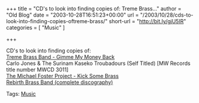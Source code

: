 +++
title = "CD's to look into finding copies of: Treme Brass…"
author = "Old Blog"
date = "2003-10-28T16:51:23+00:00"
url = "/2003/10/28/cds-to-look-into-finding-copies-oftreme-brass/"
short-url = "http://bit.ly/gjU5IR"
categories = [
"Music"
]

+++
<div class='microid-http+http:sha1:6ba52a772486430ee5ca5cb1412305929ce54776'>

CD's to look into finding copies of:<br /> <a href="http://www.arhoolie.com/titles/417.shtml">Treme Brass Band - Gimme My Money Back</a><br /> Carlo Jones & The Surinam Kaseko Troubadours (Self Titled) [MW Records title number MWCD 3011]<br /> <a href="http://www.donnasbarandgrill.com/foster.htm">The Michael Foster Project - Kick Some Brass</a><br /> <a href="http://www.rebirthbrassband.com/rbb/music.shtml">Rebirth Brass Band (complete discography)</a>

</div>

<div class="st-post-tags">
Tags: <a href="http://www.cavort.org/tag/music/" title="Music" rel="tag">Music</a><br />
</div>